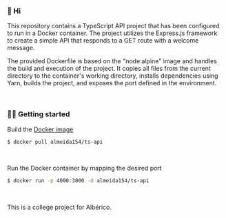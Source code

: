 ### 👋 Hi

This repository contains a TypeScript API project that has been configured to run in a Docker container. The project utilizes the Express.js framework to create a simple API that responds to a GET route with a welcome message.

The provided Dockerfile is based on the "node:alpine" image and handles the build and execution of the project. It copies all files from the current directory to the container's working directory, installs dependencies using Yarn, builds the project, and exposes the port defined in the environment.

<br>

### 🧑‍💻 Getting started

Build the [Docker image](https://hub.docker.com/repository/docker/almeida154/ts-api/general)
```bash
$ docker pull almeida154/ts-api
```

<br>

Run the Docker container by mapping the desired port
```bash
$ docker run -p 4000:3000 -d almeida154/ts-api
```

<br>

This is a college project for Albérico.
